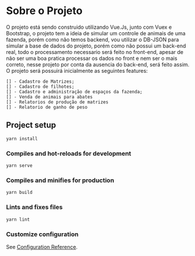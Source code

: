 # Sobre o Projeto
O projeto está sendo construido utilizando Vue.Js, junto com Vuex e Bootstrap, o projeto tem a ideia de simular um controle de animais de uma fazenda, porém como não temos backend, vou utilizar o DB-JSON para simular a base de dados do projeto, porém como não possui um back-end real, todo o processamento necessario será feito no front-end, apesar de não ser uma boa pratica processar os dados no front e nem ser o mais correto, nesse projeto por conta da ausencia do back-end, será feito assim.
O projeto será possuirá inicialmente as seguintes features:

```
[] - Cadastro de Matrizes;
[] - Cadastro de filhotes;
[] - Cadastro e administração de espaços da fazenda;
[] - Venda de animais para abates
[] - Relatorios de produção de matrizes
[] - Relatorio de ganho de peso
```

## Project setup
```
yarn install
```

### Compiles and hot-reloads for development
```
yarn serve
```

### Compiles and minifies for production
```
yarn build
```

### Lints and fixes files
```
yarn lint
```

### Customize configuration
See [Configuration Reference](https://cli.vuejs.org/config/).
